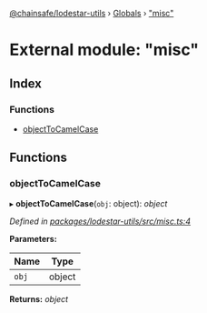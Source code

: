 [@chainsafe/lodestar-utils](../README.md) › [Globals](../globals.md) › ["misc"](_misc_.md)

# External module: "misc"

## Index

### Functions

* [objectToCamelCase](_misc_.md#objecttocamelcase)

## Functions

###  objectToCamelCase

▸ **objectToCamelCase**(`obj`: object): *object*

*Defined in [packages/lodestar-utils/src/misc.ts:4](https://github.com/ChainSafe/lodestar/blob/b76b72d03/packages/lodestar-utils/src/misc.ts#L4)*

**Parameters:**

Name | Type |
------ | ------ |
`obj` | object |

**Returns:** *object*
